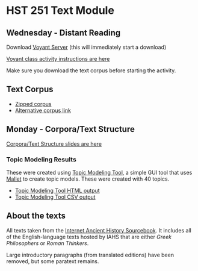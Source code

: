 # HST 251 Text Module

## Wednesday - Distant Reading
Download [Voyant Server](https://github.com/sgsinclair/VoyantServer/releases/download/2.4.0-M3/VoyantServer2_4-M4.zip) (this will immediately start a download)

[Voyant class activity instructions are here](https://docs.google.com/document/d/1qs6oNpctJ1rkSobyANdeWe8C8phcce9pWgowgm8MeiQ/edit?usp=sharing)

Make sure you download the text corpus before starting the activity.

## Text Corpus
- [Zipped corpus](https://github.com/brandontlocke/greek-roman-texts/tree/master/corpus.zip)
- [Alternative corpus link](https://drive.google.com/file/d/1HTeQyqaOTBMV9pBWhwLtG6KO2b-VJwX8/view?usp=sharing)

## Monday - Corpora/Text Structure
[Corpora/Text Structure slides are here](https://docs.google.com/presentation/d/1bSSdl_B1MVvqS3iNaxLDnKLfehyY9Z9rcPml14r7Tpg/edit?usp=sharing) 
### Topic Modeling Results
These were created using [Topic Modeling Tool](https://github.com/senderle/topic-modeling-tool), a simple GUI tool that uses [Mallet](http://mallet.cs.umass.edu/) to create topic models. These were created with 40 topics.

- [Topic Modeling Tool HTML output](https://brandontlocke.github.io/greek-roman-texts/tmtresults/output_html/)
- [Topic Modeling Tool CSV output](https://github.com/brandontlocke/greek-roman-texts/tree/master/tmtresults/output_csv)

## About the texts
All texts taken from the [Internet Ancient History Sourcebook](https://sourcebooks.fordham.edu/Halsall/ancient/asbookfull.asp). It includes all of the English-language texts hosted by IAHS that are either *Greek Philosophers* or *Roman Thinkers*.

Large introductory paragraphs (from translated editions) have been removed, but some paratext remains.